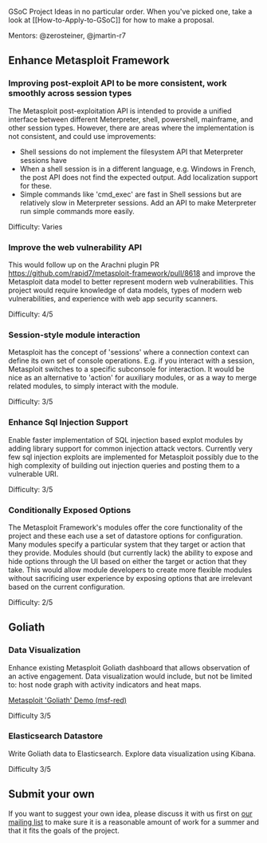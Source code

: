 GSoC Project Ideas in no particular order. When you've picked one, take a look at [[How-to-Apply-to-GSoC]] for how to make a proposal.

Mentors: @zerosteiner, @jmartin-r7

## Enhance Metasploit Framework

### Improving post-exploit API to be more consistent, work smoothly across session types

The Metasploit post-exploitation API is intended to provide a unified interface between different Meterpreter, shell, powershell, mainframe, and other session types. However, there are areas where the implementation is not consistent, and could use improvements:

 * Shell sessions do not implement the filesystem API that Meterpreter sessions have
 * When a shell session is in a different language, e.g. Windows in French, the post API does not find the expected output. Add localization support for these.
 * Simple commands like 'cmd_exec' are fast in Shell sessions but are relatively slow in Meterpreter sessions. Add an API to make Meterpreter run simple commands more easily.

Difficulty: Varies

### Improve the web vulnerability API

This would follow up on the Arachni plugin PR https://github.com/rapid7/metasploit-framework/pull/8618 and improve the Metasploit data model to better represent modern web vulnerabilities. This project would require knowledge of data models, types of modern web vulnerabilities, and experience with web app security scanners.

Difficulty: 4/5

### Session-style module interaction

Metasploit has the concept of 'sessions' where a connection context can define its own set of console operations. E.g. if you interact with a session, Metasploit switches to a specific subconsole for interaction. It would be nice as an alternative to 'action' for auxiliary modules, or as a way to merge related modules, to simply interact with the module.

Difficulty: 3/5

### Enhance Sql Injection Support

Enable faster implementation of SQL injection based explot modules by adding library support for common injection attack vectors. Currently very few sql injection exploits are implemented for Metasploit possibly due to the high complexity of building out injection queries and posting them to a vulnerable URI.

Difficulty: 3/5

### Conditionally Exposed Options

The Metasploit Framework's modules offer the core functionality of the project and these each use a set of datastore options for configuration. Many modules specify a particular system that they target or action that they provide. Modules should (but currently lack) the ability to expose and hide options through the UI based on either the target or action that they take. This would allow module developers to create more flexible modules without sacrificing user experience by exposing options that are irrelevant based on the current configuration.

Difficulty: 2/5

## Goliath

### Data Visualization

Enhance existing Metasploit Goliath dashboard that allows observation of an active engagement. Data visualization would include, but not be limited to: host node graph with activity indicators and heat maps.

[Metasploit 'Goliath' Demo (msf-red)](https://www.youtube.com/watch?v=hvuy6A-ie1g&feature=youtu.be&t=176)

Difficulty 3/5

### Elasticsearch Datastore
Write Goliath data to Elasticsearch. Explore data visualization using Kibana.

Difficulty 3/5

## Submit your own

If you want to suggest your own idea, please discuss it with us first on [our mailing list](https://groups.google.com/forum/#!forum/metasploit-hackers) to make sure it is a reasonable amount of work for a summer and that it fits the goals of the project.
